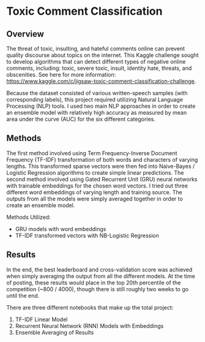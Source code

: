 # Toxic Comment Classification
## Overview
The threat of toxic, insulting, and hateful comments online can prevent quality discourse about topics on the internet. This Kaggle challenge sought to develop algorithms that can detect different types of negative online comments, including: toxic, severe toxic, insult, identity hate, threats, and obscenities. See here for more information: https://www.kaggle.com/c/jigsaw-toxic-comment-classification-challenge.

Because the dataset consisted of various written-speech samples (with corresponding labels), this project required utilizing Natural Language Processing (NLP) tools. I used two main NLP approaches in order to create an ensemble model with relatively high accuracy as measured by mean area under the curve (AUC) for the six different categories. 

## Methods
The first method involved using Term Frequency-Inverse Document Frequency (TF-IDF) transformation of both words and characters of varying lengths. This transformed sparse vectors were then fed into Naive-Bayes / Logistic Regression algorithms to create simple linear predictions. The second method involved using Gated Recurrent Unit (GRU) neural networks with trainable embeddings for the chosen word vectors. I tried out three different word embeddings of varying length and training source. The outputs from all the models were simply averaged together in order to create an ensemble model.

Methods Utilized:
- GRU models with word embeddings
- TF-IDF transformed vectors with NB-Logistic Regression

## Results
In the end, the best leaderboard and cross-validation score was achieved when simply averaging the output from all the different models. At the time of posting, these results would place in the top 20th percentile of the competition (~800 / 4000), though there is still roughly two weeks to go until the end.

There are three different notebooks that make up the total project:
1. TF-IDF Linear Model
2. Recurrent Neural Network (RNN) Models with Embeddings
3. Ensemble Averaging of Results
